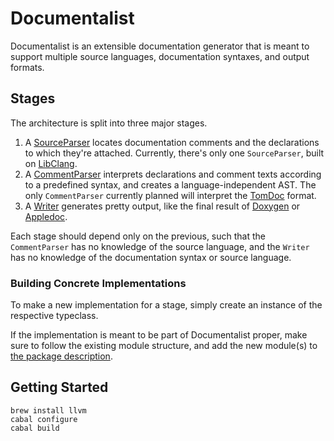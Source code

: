 # Documentalist

Documentalist is an extensible documentation generator that is meant to support
multiple source languages, documentation syntaxes, and output formats.

## Stages

The architecture is split into three major stages.

 1. A [SourceParser](Text/Documentalist/SourceParser.hs) locates documentation
    comments and the declarations to which they're attached. Currently, there's
    only one `SourceParser`, built on
    [LibClang](http://clang.llvm.org/docs/Tooling.html).
 1. A [CommentParser](Text/Documentalist/CommentParser.hs) interprets
    declarations and comment texts according to a predefined syntax, and creates
    a language-independent AST. The only `CommentParser` currently planned will
    interpret the [TomDoc](http://tomdoc.org) format.
 1. A [Writer](Text/Documentalist/Writer.hs) generates pretty output, like the
    final result of [Doxygen](http://www.stack.nl/~dimitri/doxygen/) or
    [Appledoc](http://gentlebytes.com/appledoc/).

Each stage should depend only on the previous, such that the `CommentParser` has
no knowledge of the source language, and the `Writer` has no knowledge of the
documentation syntax or source language.

### Building Concrete Implementations

To make a new implementation for a stage, simply create an instance of the
respective typeclass.

If the implementation is meant to be part of Documentalist proper, make sure to
follow the existing module structure, and add the new module(s) to [the package
description](documentalist.cabal).

## Getting Started

```
brew install llvm
cabal configure
cabal build
```
